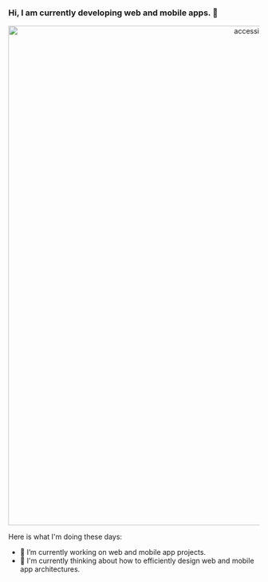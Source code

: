 ### Hi, I am currently developing web and mobile apps. 👋

<p align="center">
  <img src="reactlogo.png" width="1000" alt="accessibility text">
</p>

Here is what I'm doing these days:

- 🔭 I’m currently working on web and mobile app projects.
- 🌱 I'm currently thinking about how to efficiently design web and mobile app architectures.
